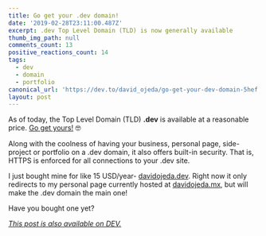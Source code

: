 ```yaml
---
title: Go get your .dev domain!
date: '2019-02-28T23:11:00.487Z'
excerpt: .dev Top Level Domain (TLD) is now generally available
thumb_img_path: null
comments_count: 13
positive_reactions_count: 14
tags:
  - dev
  - domain
  - portfolio
canonical_url: 'https://dev.to/david_ojeda/go-get-your-dev-domain-5hef'
layout: post
---
```



As of today, the Top Level Domain (TLD) **.dev** is available at a reasonable price. [Go get yours!](https://get.dev/) 🤓

Along with the coolness of having your business, personal page, side-project or portfolio on a .dev domain, it also offers built-in security. That is, HTTPS is enforced for all connections to your .dev site. 

I just bought mine for like 15 USD/year- [davidojeda.dev](https://davidojeda.dev). Right now it only redirects to my personal page currently hosted at [davidojeda.mx](https://davidojeda.mx), but will make the .dev domain the main one!


Have you bought one yet?

*[This post is also available on DEV.](https://dev.to/david_ojeda/go-get-your-dev-domain-5hef)*


<script>
const parent = document.getElementsByTagName('head')[0];
const script = document.createElement('script');
script.type = 'text/javascript';
script.src = 'https://cdnjs.cloudflare.com/ajax/libs/iframe-resizer/4.1.1/iframeResizer.min.js';
script.charset = 'utf-8';
script.onload = function() {
    window.iFrameResize({}, '.liquidTag');
};
parent.appendChild(script);
</script>    
